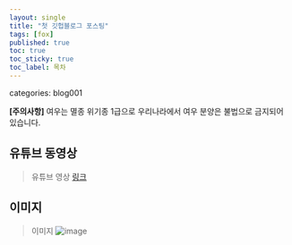 ```yaml
---
layout: single
title: "첫 깃헙블로그 포스팅"
tags: [fox]
published: true
toc: true
toc_sticky: true
toc_label: 목차
---
```

categories: blog001
<!-- description: "test01"
headline: "test01-headline"
comments: true
 -->
**[주의사항]** 여우는 멸종 위기종 1급으로 우리나라에서 여우 분양은 불법으로 금지되어 있습니다.

## 유튜브 동영상

> 유튜브 영상
[링크](https://youtube.com/shorts/7L3nUy8DW_A?si=T-DopNAlDWn7TqKe)


## 이미지 

> 이미지
![image](https://github.com/fbghtjd/fbghtjd.github.io/assets/96062799/67fd3e49-cbea-4821-ac3a-d4157786afcf)



